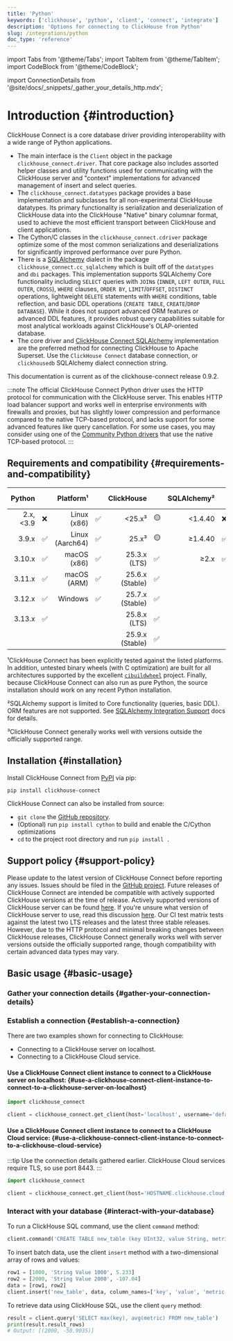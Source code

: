 ```yaml
---
title: 'Python'
keywords: ['clickhouse', 'python', 'client', 'connect', 'integrate']
description: 'Options for connecting to ClickHouse from Python'
slug: /integrations/python
doc_type: 'reference'
---
```


import Tabs from '@theme/Tabs';
import TabItem from '@theme/TabItem';
import CodeBlock from '@theme/CodeBlock';

import ConnectionDetails from '@site/docs/_snippets/_gather_your_details_http.mdx';

# Introduction {#introduction}

ClickHouse Connect is a core database driver providing interoperability with a wide range of Python applications.

- The main interface is the `Client` object in the package `clickhouse_connect.driver`. That core package also includes assorted helper classes and utility functions used for communicating with the ClickHouse server and "context" implementations for advanced management of insert and select queries.
- The `clickhouse_connect.datatypes` package provides a base implementation and subclasses for all non-experimental ClickHouse datatypes. Its primary functionality is serialization and deserialization of ClickHouse data into the ClickHouse "Native" binary columnar format, used to achieve the most efficient transport between ClickHouse and client applications.
- The Cython/C classes in the `clickhouse_connect.cdriver` package optimize some of the most common serializations and deserializations for significantly improved performance over pure Python.
- There is a [SQLAlchemy](https://www.sqlalchemy.org/) dialect in the package `clickhouse_connect.cc_sqlalchemy` which is built off of the `datatypes` and `dbi` packages. This implementation supports SQLAlchemy Core functionality including `SELECT` queries with `JOIN`s (`INNER`, `LEFT OUTER`, `FULL OUTER`, `CROSS`), `WHERE` clauses, `ORDER BY`, `LIMIT`/`OFFSET`, `DISTINCT` operations, lightweight `DELETE` statements with `WHERE` conditions, table reflection, and basic DDL operations (`CREATE TABLE`, `CREATE`/`DROP DATABASE`). While it does not support advanced ORM features or advanced DDL features, it provides robust query capabilities suitable for most analytical workloads against ClickHouse's OLAP-oriented database.
- The core driver and [ClickHouse Connect SQLAlchemy](sqlalchemy.md) implementation are the preferred method for connecting ClickHouse to Apache Superset. Use the `ClickHouse Connect` database connection, or `clickhousedb` SQLAlchemy dialect connection string.

This documentation is current as of the clickhouse-connect release 0.9.2.

:::note
The official ClickHouse Connect Python driver uses the HTTP protocol for communication with the ClickHouse server. This enables HTTP load balancer support and works well in enterprise environments with firewalls and proxies, but has slightly lower compression and performance compared to the native TCP-based protocol, and lacks support for some advanced features like query cancellation. For some use cases, you may consider using one of the [Community Python drivers](/interfaces/third-party/client-libraries.md) that use the native TCP-based protocol.
:::

## Requirements and compatibility {#requirements-and-compatibility}

|       Python |   |       Platform¹ |   |      ClickHouse |    | SQLAlchemy² |   | Apache Superset |   |  Pandas |   | Polars |   |
|-------------:|:--|----------------:|:--|----------------:|:---|------------:|:--|----------------:|:--|--------:|:--|-------:|:--|
| 2.x, &lt;3.9 | ❌ |     Linux (x86) | ✅ |       &lt;25.x³ | 🟡 |  &lt;1.4.40 | ❌ |         &lt;1.4 | ❌ | &ge;1.5 | ✅ |    1.x | ✅ |
|        3.9.x | ✅ | Linux (Aarch64) | ✅ |           25.x³ | 🟡 |  &ge;1.4.40 | ✅ |           1.4.x | ✅ |     2.x | ✅ |        |   |
|       3.10.x | ✅ |     macOS (x86) | ✅ |    25.3.x (LTS) | ✅  |     &ge;2.x | ✅ |           1.5.x | ✅ |         |   |        |   |
|       3.11.x | ✅ |     macOS (ARM) | ✅ | 25.6.x (Stable) | ✅  |             |   |           2.0.x | ✅ |         |   |        |   |
|       3.12.x | ✅ |         Windows | ✅ | 25.7.x (Stable) | ✅  |             |   |           2.1.x | ✅ |         |   |        |   |
|       3.13.x | ✅ |                 |   |    25.8.x (LTS) | ✅  |             |   |           3.0.x | ✅ |         |   |        |   |
|              |   |                 |   | 25.9.x (Stable) | ✅  |             |   |                 |   |         |   |        |   |

¹ClickHouse Connect has been explicitly tested against the listed platforms. In addition, untested binary wheels (with C optimization) are built for all architectures supported by the excellent [`cibuildwheel`](https://cibuildwheel.readthedocs.io/en/stable/) project. Finally, because ClickHouse Connect can also run as pure Python, the source installation should work on any recent Python installation.

²SQLAlchemy support is limited to Core functionality (queries, basic DDL). ORM features are not supported. See [SQLAlchemy Integration Support](sqlalchemy.md) docs for details.

³ClickHouse Connect generally works well with versions outside the officially supported range.

## Installation {#installation}

Install ClickHouse Connect from [PyPI](https://pypi.org/project/clickhouse-connect/) via pip:

`pip install clickhouse-connect`

ClickHouse Connect can also be installed from source:
* `git clone` the [GitHub repository](https://github.com/ClickHouse/clickhouse-connect).
* (Optional) run `pip install cython` to build and enable the C/Cython optimizations
* `cd` to the project root directory and run `pip install .`

## Support policy {#support-policy}

Please update to the latest version of ClickHouse Connect before reporting any issues. Issues should be filed in the [GitHub project](https://github.com/ClickHouse/clickhouse-connect/issues). Future releases of ClickHouse Connect are intended be compatible with actively supported ClickHouse versions at the time of release. Actively supported versions of ClickHouse server can be found [here](https://github.com/ClickHouse/ClickHouse/blob/master/SECURITY.md). If you're unsure what version of ClickHouse server to use, read this discussion [here](https://clickhouse.com/docs/knowledgebase/production#how-to-choose-between-clickhouse-releases). Our CI test matrix tests against the latest two LTS releases and the latest three stable releases. However, due to the HTTP protocol and minimal breaking changes between ClickHouse releases, ClickHouse Connect generally works well with server versions outside the officially supported range, though compatibility with certain advanced data types may vary.

## Basic usage {#basic-usage}

### Gather your connection details {#gather-your-connection-details}

<ConnectionDetails />

### Establish a connection {#establish-a-connection}

There are two examples shown for connecting to ClickHouse:
- Connecting to a ClickHouse server on localhost.
- Connecting to a ClickHouse Cloud service.

#### Use a ClickHouse Connect client instance to connect to a ClickHouse server on localhost: {#use-a-clickhouse-connect-client-instance-to-connect-to-a-clickhouse-server-on-localhost}

```python
import clickhouse_connect

client = clickhouse_connect.get_client(host='localhost', username='default', password='password')
```

#### Use a ClickHouse Connect client instance to connect to a ClickHouse Cloud service: {#use-a-clickhouse-connect-client-instance-to-connect-to-a-clickhouse-cloud-service}

:::tip
Use the connection details gathered earlier. ClickHouse Cloud services require TLS, so use port 8443.
:::

```python
import clickhouse_connect

client = clickhouse_connect.get_client(host='HOSTNAME.clickhouse.cloud', port=8443, username='default', password='your password')
```

### Interact with your database {#interact-with-your-database}

To run a ClickHouse SQL command, use the client `command` method:

```python
client.command('CREATE TABLE new_table (key UInt32, value String, metric Float64) ENGINE MergeTree ORDER BY key')
```

To insert batch data, use the client `insert` method with a two-dimensional array of rows and values:

```python
row1 = [1000, 'String Value 1000', 5.233]
row2 = [2000, 'String Value 2000', -107.04]
data = [row1, row2]
client.insert('new_table', data, column_names=['key', 'value', 'metric'])
```

To retrieve data using ClickHouse SQL, use the client `query` method:

```python
result = client.query('SELECT max(key), avg(metric) FROM new_table')
print(result.result_rows)
# Output: [(2000, -50.9035)]
```
